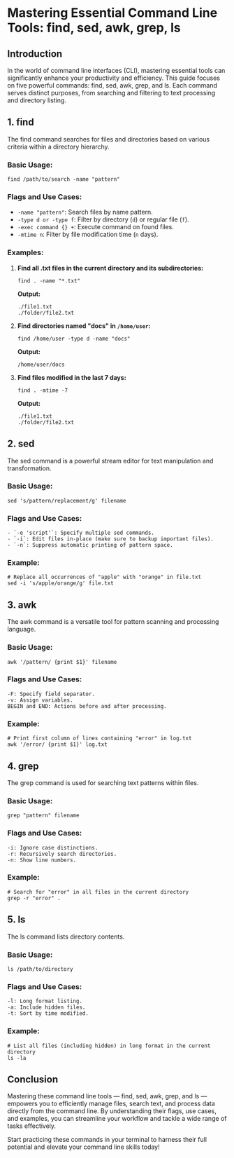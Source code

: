 # Mastering Essential Command Line Tools: find, sed, awk, grep, ls

## Introduction
In the world of command line interfaces (CLI), mastering essential tools can significantly enhance your productivity and efficiency. This guide focuses on five powerful commands: find, sed, awk, grep, and ls. Each command serves distinct purposes, from searching and filtering to text processing and directory listing.

## 1. find
The find command searches for files and directories based on various criteria within a directory hierarchy.

### Basic Usage:

```
find /path/to/search -name "pattern"
```

### Flags and Use Cases:


- `-name "pattern"`: Search files by name pattern.
- `-type d or -type f`: Filter by directory (`d`) or regular file (`f`).
- `-exec command {} +`: Execute command on found files.
- `-mtime n`: Filter by file modification time (`n` days).

### Examples:

1. **Find all .txt files in the current directory and its subdirectories:**
   ```
   find . -name "*.txt"
   ```
   **Output:**
   ```
   ./file1.txt
   ./folder/file2.txt
   ```

2. **Find directories named "docs" in `/home/user`:**
   ```
   find /home/user -type d -name "docs"
   ```
   **Output:**
   ```
   /home/user/docs
   ```
3. **Find files modified in the last 7 days:**

   ```
   find . -mtime -7
   ```
   **Output:**
   ```
   ./file1.txt
   ./folder/file2.txt
   ```

 

## 2. sed
The sed command is a powerful stream editor for text manipulation and transformation.

### Basic Usage:

```
sed 's/pattern/replacement/g' filename

```

### Flags and Use Cases:

```
- `-e 'script'`: Specify multiple sed commands.
- `-i`: Edit files in-place (make sure to backup important files).
- `-n`: Suppress automatic printing of pattern space.

```

### Example:

```
# Replace all occurrences of "apple" with "orange" in file.txt
sed -i 's/apple/orange/g' file.txt

```

## 3. awk
The awk command is a versatile tool for pattern scanning and processing language.

### Basic Usage:

```
awk '/pattern/ {print $1}' filename
```

### Flags and Use Cases:

```
-F: Specify field separator.
-v: Assign variables.
BEGIN and END: Actions before and after processing.
```

### Example:

```
# Print first column of lines containing "error" in log.txt
awk '/error/ {print $1}' log.txt

```

## 4. grep
The grep command is used for searching text patterns within files.

### Basic Usage:

```
grep "pattern" filename
```

### Flags and Use Cases:

```
-i: Ignore case distinctions.
-r: Recursively search directories.
-n: Show line numbers.
```

### Example:

```
# Search for "error" in all files in the current directory
grep -r "error" .

```

## 5. ls
The ls command lists directory contents.

### Basic Usage:

```
ls /path/to/directory

```

### Flags and Use Cases:
```
-l: Long format listing.
-a: Include hidden files.
-t: Sort by time modified.
```

### Example:

```
# List all files (including hidden) in long format in the current directory
ls -la

```
## Conclusion
Mastering these command line tools — find, sed, awk, grep, and ls — empowers you to efficiently manage files, search text, and process data directly from the command line. By understanding their flags, use cases, and examples, you can streamline your workflow and tackle a wide range of tasks effectively.

Start practicing these commands in your terminal to harness their full potential and elevate your command line skills today!





